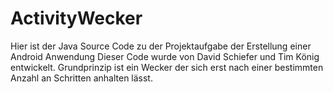 # ActivityWecker

Hier ist der Java Source Code zu der Projektaufgabe der Erstellung einer Android Anwendung
Dieser Code wurde von David Schiefer und Tim König entwickelt.
Grundprinzip ist ein Wecker der sich erst nach einer bestimmten Anzahl an Schritten anhalten lässt.
